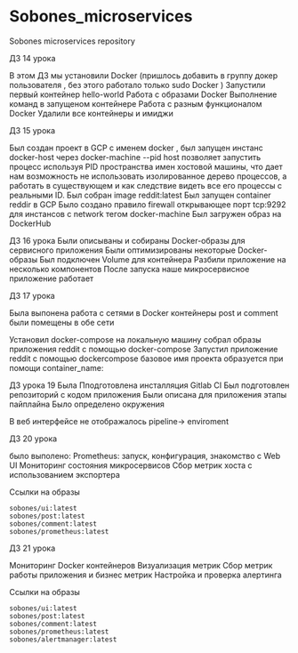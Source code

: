 # Sobones_microservices
Sobones microservices repository

ДЗ 14 урока

В этом ДЗ мы установили Docker (пришлось добавить в группу докер пользователя , без этого работало только sudo Docker )
Запустили первый контейнер  hello-world
Работа с образами Docker
Выполнение команд в запущеном контейнере
Работа с разным функционалом Docker
Удалили все контейнеры и имиджи

ДЗ 15 урока

Был создан проект в GCP с именем docker , был запущен инстанс docker-host через docker-machine
--pid host позволяет запустить процесс используя PID пространства имен хостовой машины, что дает нам возможность не использовать изолированное дерево процессов, а работать в существующем и как следствие видеть все его процессы с реальными ID.
Был собран image reddit:latest
Был запущен container reddir в GCP 
Было создано правило firewall  открывающее порт tcp:9292 для инстансов с network тегом docker-machine
Был загружен образ на DockerHub

ДЗ 16 урока
Были описываны и собираны Docker-образы для сервисного приложения
Были оптимизированы некоторые Docker-образы
Был подключен Volume для контейнера
Разбили приложение на несколько компонентов
После запуска наше микросервисное приложение работает

ДЗ 17 урока

Была выпонена работа с сетями в Docker
контейнеры post и comment были помещены в обе сети

Установил docker-compose на локальную машину
собрал образы приложения reddit с помощью docker-compose
Запустил приложение reddit с помощью dockercompose
базовое имя проекта образуется при помощи container_name:

ДЗ урока 19
Была Пподготовлена инсталляция Gitlab CI
Был подготовлен репозиторий с кодом приложения
Были описана для приложения этапы пайплайна
Было определено окружения

В веб интерфейсе не отображалось pipeline-> enviroment

ДЗ 20 урока

было выполено:
Prometheus: запуск, конфигурация, знакомство с Web UI
Мониторинг состояния микросервисов
Сбор метрик хоста с использованием экспортера

Ссылки на образы 

````
sobones/ui:latest
sobones/post:latest
sobones/comment:latest
sobones/prometheus:latest
````

ДЗ 21 урока

Мониторинг Docker контейнеров
Визуализация метрик
Сбор метрик работы приложения и бизнес метрик
Настройка и проверка алертинга

Ссылки на образы

````
sobones/ui:latest
sobones/post:latest
sobones/comment:latest
sobones/prometheus:latest
sobones/alertmanager:latest
````



